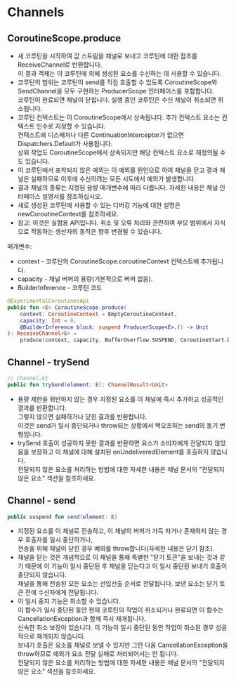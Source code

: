 # Channels

## CoroutineScope.produce
- 새 코루틴을 시작하여 값 스트림을 채널로 보내고 코루틴에 대한 참조를 ReceiveChannel로 반환합니다. \
  이 결과 객체는 이 코루틴에 의해 생성된 요소를 수신하는 데 사용할 수 있습니다.
- 코루틴의 범위는 코루틴이 send를 직접 호출할 수 있도록 CoroutineScope와 SendChannel을 모두 구현하는 ProducerScope 인터페이스를 포함합니다. \
  코루틴이 완료되면 채널이 닫힙니다. 실행 중인 코루틴은 수신 채널이 취소되면 취소됩니다.
- 코루틴 컨텍스트는 이 CoroutineScope에서 상속됩니다. 추가 컨텍스트 요소는 컨텍스트 인수로 지정할 수 있습니다. \
  컨텍스트에 디스패처나 다른 ContinuationInterceptor가 없으면 Dispatchers.Default가 사용됩니다. \
  상위 작업도 CoroutineScope에서 상속되지만 해당 컨텍스트 요소로 재정의될 수도 있습니다.
- 이 코루틴에서 포착되지 않은 예외는 이 예외를 원인으로 하여 채널을 닫고 결과 채널은 실패하므로 이후에 수신하려는 모든 시도에서 예외가 발생합니다.
- 결과 채널의 종류는 지정된 용량 매개변수에 따라 다릅니다. 자세한 내용은 채널 인터페이스 설명서를 참조하십시오.
- 새로 생성된 코루틴에 사용할 수 있는 디버깅 기능에 대한 설명은 newCoroutineContext를 참조하세요.
- 참고: 이것은 실험용 API입니다. 취소 및 오류 처리와 관련하여 부모 범위에서 자식으로 작동하는 생산자의 동작은 향후 변경될 수 있습니다.


매개변수:
- context - 코루틴의 CoroutineScope.coroutineContext 컨텍스트에 추가됩니다.
- capacity - 채널 버퍼의 용량(기본적으로 버퍼 없음).
- BuilderInference - 코루틴 코드

```kotlin
@ExperimentalCoroutinesApi
public fun <E> CoroutineScope.produce(
    context: CoroutineContext = EmptyCoroutineContext,
    capacity: Int = 0,
    @BuilderInference block: suspend ProducerScope<E>.() -> Unit
): ReceiveChannel<E> =
    produce(context, capacity, BufferOverflow.SUSPEND, CoroutineStart.DEFAULT, onCompletion = null, block = block)
```


## Channel - trySend

```kotlin
// Channel.kt
public fun trySend(element: E): ChannelResult<Unit>
```

- 용량 제한을 위반하지 않는 경우 지정된 요소를 이 채널에 즉시 추가하고 성공적인 결과를 반환합니다. \
  그렇지 않으면 실패하거나 닫힌 결과를 반환합니다. \
  이것은 send가 일시 중단되거나 throw되는 상황에서 백오프하는 send의 동기 변형입니다.
- trySend 호출이 성공하지 못한 결과를 반환하면 요소가 소비자에게 전달되지 않았음을 보장하고 이 채널에 대해 설치된 onUndeliveredElement를 호출하지 않습니다. \
  전달되지 않은 요소를 처리하는 방법에 대한 자세한 내용은 채널 문서의 "전달되지 않은 요소" 섹션을 참조하세요.

## Channel - send

```kotlin
public suspend fun send(element: E)
```

- 지정된 요소를 이 채널로 전송하고, 이 채널의 버퍼가 가득 차거나 존재하지 않는 경우 호출자를 일시 중단하거나, \
  전송을 위해 채널이 닫힌 경우 예외를 throw합니다(자세한 내용은 닫기 참조).
- 채널을 닫는 것은 개념적으로 이 채널을 통해 특별한 "닫기 토큰"을 보내는 것과 같기 때문에 이 기능이 일시 중단된 후 채널을 닫는다고 이 일시 중단된 보내기 호출이 중단되지 않습니다. \
  채널을 통해 전송된 모든 요소는 선입선출 순서로 전달됩니다. 보낸 요소는 닫기 토큰 전에 수신자에게 전달됩니다.
- 이 일시 중지 기능은 취소할 수 있습니다. \
  이 함수가 일시 중단된 동안 현재 코루틴의 작업이 취소되거나 완료되면 이 함수는 CancellationException과 함께 즉시 재개됩니다. \
  신속한 취소 보장이 있습니다. 이 기능이 일시 중단된 동안 작업이 취소된 경우 성공적으로 재개되지 않습니다. \
  보내기 호출은 요소를 채널로 보낼 수 있지만 그런 다음 CancellationException을 throw하므로 예외가 요소 전달 실패로 처리되어서는 안 됩니다. \
  전달되지 않은 요소를 처리하는 방법에 대한 자세한 내용은 채널 문서의 "전달되지 않은 요소" 섹션을 참조하세요.